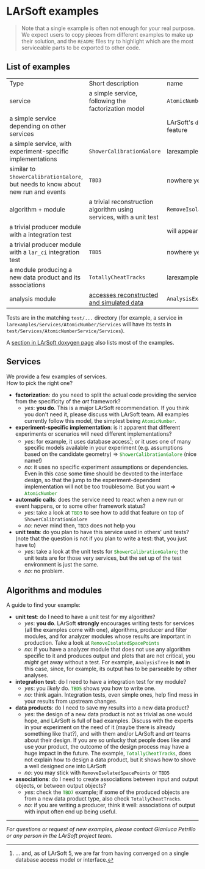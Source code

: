 # LArSoft examples



> Note that a single example is often not enough for your real purpose.  
> We expect users to copy pieces from different examples to make up their solution, and the `README` files try to highlight which are the most serviceable parts to be exported to other code.

## List of examples

|                                                                                  |                                                                     |                                                                                |                                                                     |                                                |
|----------------------------------------------------------------------------------|---------------------------------------------------------------------|--------------------------------------------------------------------------------|---------------------------------------------------------------------|------------------------------------------------|
| Type                                                                             | Short description                                                   | name                                                                           | Where to find it                                                    |                                                |
| service                                                                          | a simple service, following the factorization model                 | `AtomicNumber`                                                                 | larexamples:source:larexamples/Services/AtomicNumber                |                                                |
| a simple service depending on other services                                     |                                                                     | LArSoft's `detinfo::DetectorPropertiesServiceStandard` has this feature        |                                                                     |                                                |
| a simple service, with experiment-specific implementations                       | `ShowerCalibrationGalore`                                           | larexamples:source:larexamples/Services/ShowerCalibrationGalore                |                                                                     |                                                |
| similar to `ShowerCalibrationGalore`, but needs to know about new run and events | `TBD3`                                                              | nowhere yet                                                                    |                                                                     |                                                |
| algorithm + module                                                               | a trivial reconstruction algorithm using services, with a unit test | `RemoveIsolatedSpacePoints`                                                    | larexamples:source:larexamples/Algorithms/RemoveIsolatedSpacePoints |                                                |
| a trivial producer module with a integration test                                |                                                                     | will appear in the [*art* workbook](https://art.fnal.gov/art-workbook-versions) |                                                                     |                                                |
| a trivial producer module with a `lar_ci` integration test                       | `TBD5`                                                              | nowhere yet                                                                    |                                                                     |                                                |
| a module producing a new data product and its associations                       | `TotallyCheatTracks`                                                | larexamples:source:larexamples/Algorithms/TotallyCheatTracks                   |                                                                     |                                                |
| analysis module                                                                  | [ accesses reconstructed and simulated data]( AnalysisExample                                                )                                  | `AnalysisExample`                                                   | larexamples:source:larexamples/AnalysisExample |

Tests are in the matching `test/...` directory (for example, a service in `larexamples/Services/AtomicNumber/Services` will have its tests in `test/Services/AtomicNumberService/Services`).

A [section in LArSoft doxygen page](https://nusoft.fnal.gov/larsoft/doxsvn/html/modules.html) also lists most of the examples.

## Services

We provide a few examples of services.  
How to pick the right one?

-   **factorization**: do you need to split the actual code providing the service from the specificity of the *art* framework?
    -   *yes*: **you do**. This is a major LArSoft recommendation. If you think you don't need it, please discuss with LArSoft team. All examples currently follow this model, the simplest being <span style="color: green;">`AtomicNumber`</span>.
-   **experiment-specific implementation**: is it apparent that different experiments or scenarios will need different implementations?
    -   *yes*: for example, it uses database access[^1]; or it uses one of many specific models available in your experiment (e.g. assumptions based on the candidate geometry) =\> <span style="color: green;">`ShowerCalibrationGalore`</span> (nice name!)
    -   *no*: it uses no specific experiment assumptions or dependencies. Even in this case some time should be devoted to the interface design, so that the jump to the experiment-dependent implementation will not be too troublesome. But you want =\> <span style="color: green;">`AtomicNumber`</span>
-   **automatic calls**: does the service need to react when a new run or event happens, or to some other framework status?
    -   *yes*: take a look at <span style="color: green;">`TBD3`</span> to see how to add that feature on top of `ShowerCalibrationGalore`
    -   *no*: never mind then, `TBD3` does not help you
-   **unit tests**: do you plan to have this service used in others' unit tests? (note that the question is not if you plan to write a test: that, you just have to)
    -   *yes*: take a look at the unit tests for <span style="color: green;">`ShowerCalibrationGalore`</span>; the unit tests are for those very services, but the set up of the test environment is just the same.
    -   *no*: no problem.

## Algorithms and modules

A guide to find your example:

-   **unit test**: do I need to have a unit test for my algorithm?
    -   *yes*: **you do**. LArSoft **strongly** encourages writing tests for services (all the examples come with one), algorithms, producer and filter modules, and for analyzer modules whose results are important in production. Take a look at <span style="color: green;">`RemoveIsolatedSpacePoints`</span>
    -   *no*: if you have a analyzer module that does not use any algorithm specific to it and produces output and plots that are not critical, you *might* get away without a test. For example, `AnalysisTree` is **not** in this case, since, for example, its output has to be parseable by other analyses.
-   **integration test**: do I need to have a integration test for my module?
    -   *yes*: you *likely* do. <span style="color: green;">`TBD5`</span> shows you how to write one.
    -   *no*: think again. Integration tests, even simple ones, help find mess in your results from upstream changes.
-   **data products**: do I need to save my results into a new data product?
    -   *yes*: the design of a new data product is not as trivial as one would hope, and LArSoft is full of bad examples. Discuss with the experts in your experiment on the need of it (maybe there is already something like that?), and with them and/or LArSoft and *art* teams about their design. If you are so unlucky that people does like and use your product, the outcome of the design process may have a huge impact in the future. The example, <span style="color: green;">`TotallyCheatTracks`</span>, does not explain how to design a data product, but it shows how to shove a well designed one into LArSoft
    -   *no*: you may stick with `RemoveIsolatedSpacePoints` or `TBD5`
-   **associations**: do I need to create associations between input and output objects, or between output objects?
    -   *yes*: check the <span style="color: green;">`TBD7`</span> example; if some of the produced objects are from a new data product type, also check `TotallyCheatTracks`.
    -   *no*: if you are writing a producer, think it well: associations of output with input often end up being useful.

------------------------------------------------------------------------

*For questions or request of new examples, please contact Gianluca Petrillo or any person in the LArSoft project team.*

[^1]: … and, as of LArSoft 5, we are far from having converged on a single database access model or interface.

